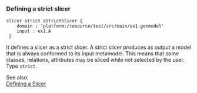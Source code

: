 ### <a name="Defining-a-strict-slicer"></a>Defining a strict slicer

```
slicer strict aStrictSlicer {
 	domain : 'platform:/resource/test/src/main/ex1.genmodel' 
 	input : ex1.A 
 }
```
It defines a slicer as a strict slicer. A strict slicer produces as output a model that is always conformed to its input metamodel. This means that some classes, relations, attributes may be sliced while not selected by the user. Type `strict`. 


See also:<br/>
[Defining a Slicer](Defining-a-Slicer)

